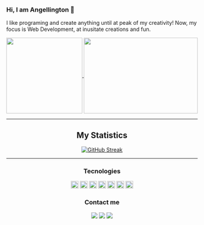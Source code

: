 ### Hi, I am Angellington 👋
I like programing and create anything until at peak of my creativity! 
Now, my focus is Web Development, at inusitate creations and fun.

  <a href="https://github.com/anuraghazra/github-readme-stats">
    <img height=200 align="center" src="https://github-readme-stats.vercel.app/api?username=Angellington&show_icons=true&theme=radical" />
  </a>
  <a href="https://github.com/anuraghazra/convoychat">
    <img height=200 width=300 align="center" src="https://github-readme-stats.vercel.app/api/top-langs/?username=Angellington&layout=compact&theme=radical" />
  </a>
  
  ---
  

<div align="center">  

## My Statistics


[![GitHub Streak](https://github-readme-streak-stats.herokuapp.com/?user=Angellington&theme=tokyonight)](https://github.com/Angelligton)<br>

</div>  

 
 

---
<div align="center">

### Tecnologies
<code><img height="20" alt="css" src="https://skillicons.dev/icons?i=html&perline=13"></code>
<code><img height="20" alt="css" src="https://skillicons.dev/icons?i=css&perline=13"></code>
<code><img height="20" alt="css" src="https://skillicons.dev/icons?i=js&perline=13"></code>
<code><img height="20" alt="css" src="https://skillicons.dev/icons?i=git&perline=13"></code>
<code><img height="20" alt="css" src="https://skillicons.dev/icons?i=github&perline=13"></code>
<code><img height="20" alt="css" src="https://skillicons.dev/icons?i=scss&perline=13"></code>
<code><img height="20" alt="postgresql" src="https://upload.wikimedia.org/wikipedia/commons/thumb/2/29/Postgresql_elephant.svg/993px-Postgresql_elephant.svg.png"></code>

</div>


<div align="center">
  
  ### Contact me
  <a href="https://www.instagram.com/ferr.neve/" target="_blank"><img src="https://img.shields.io/badge/-Instagram-%23E4405F?style=for-the-badge&logo=instagram&logoColor=white" target="_blank"></a>
  <a href="https://www.linkedin.com/in/ferr-wellington/" target="_blank"><img src="https://img.shields.io/badge/-LinkedIn-%230077B5?style=for-the-badge&logo=linkedin&logoColor=white" target="_blank"></a>
    <a href="https://github.com/Yukenshi" target="_blank"><img src="https://img.shields.io/badge/GitHub-100000?style=for-the-badge&logo=github&logoColor=white" target="_blank"></a>
  
</div>
